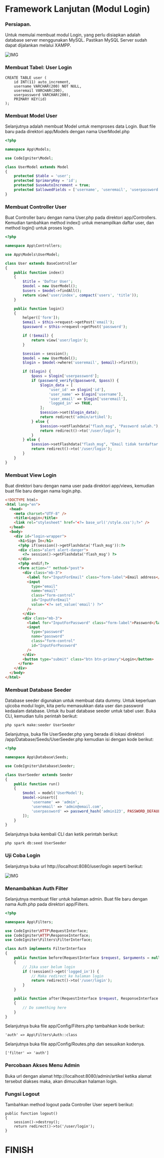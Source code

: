 # Framework Lanjutan (Modul Login)

### Persiapan.

Untuk memulai membuat modul Login, yang perlu disiapkan adalah database server menggunakan MySQL. Pastikan MySQL Server sudah dapat dijalankan melalui XAMPP.

![IMG](image/G5.png)

### Membuat Tabel: User Login

```mysql
CREATE TABLE user (
    id INT(11) auto_increment,
    username VARCHAR(200) NOT NULL,
    useremail VARCHAR(200),
    userpassword VARCHAR(200),
    PRIMARY KEY(id)
);
```

### Membuat Model User

Selanjutnya adalah membuat Model untuk memproses data Login. Buat file baru pada direktori app/Models dengan nama UserModel.php

```php
<?php

namespace App\Models;

use CodeIgniter\Model;

class UserModel extends Model
{
    protected $table = 'user';
    protected $primaryKey = 'id';
    protected $useAutoIncrement = true;
    protected $allowedFields = ['username', 'useremail', 'userpassword'];
}
```

### Membuat Controller User

Buat Controller baru dengan nama User.php pada direktori app/Controllers. Kemudian tambahkan method index() untuk menampilkan daftar user, dan method login() untuk proses login.

```php
<?php

namespace App\Controllers;

use App\Models\UserModel;

class User extends BaseController
{
    public function index()
    {
        $title = 'Daftar User';
        $model = new UserModel();
        $users = $model->findAll();
        return view('user/index', compact('users', 'title'));
    }

    public function login()
    {
        helper(['form']);
        $email = $this->request->getPost('email');
        $password = $this->request->getPost('password');

        if (!$email) {
            return view('user/login');
        }

        $session = session();
        $model = new UserModel();
        $login = $model->where('useremail', $email)->first();

        if ($login) {
            $pass = $login['userpassword'];
            if (password_verify($password, $pass)) {
                $login_data = [
                    'user_id' => $login['id'],
                    'user_name' => $login['username'],
                    'user_email' => $login['useremail'],
                    'logged_in' => TRUE,
                ];
                $session->set($login_data);
                return redirect('admin/artikel');
            } else {
                $session->setFlashdata("flash_msg", "Password salah.");
                return redirect()->to('/user/login');
            }
        } else {
            $session->setFlashdata("flash_msg", "Email tidak terdaftar.");
            return redirect()->to('/user/login');
        }
    }
}
```

### Membuat View Login

Buat direktori baru dengan nama user pada direktori app/views, kemudian buat file baru dengan nama login.php.

```html
<!DOCTYPE html>
<html lang="en">
  <head>
    <meta charset="UTF-8" />
    <title>Login</title>
    <link rel="stylesheet" href="<?= base_url('/style.css');?>" />
  </head>
  <body>
    <div id="login-wrapper">
      <h1>Sign In</h1>
      <?php if(session()->getFlashdata('flash_msg')):?>
      <div class="alert alert-danger">
        <?= session()->getFlashdata('flash_msg') ?>
      </div>
      <?php endif;?>
      <form action="" method="post">
        <div class="mb-3">
          <label for="InputForEmail" class="form-label">Email address</label>
          <input
            type="email"
            name="email"
            class="form-control"
            id="InputForEmail"
            value="<?= set_value('email') ?>"
          />
        </div>
        <div class="mb-3">
          <label for="InputForPassword" class="form-label">Password</label>
          <input
            type="password"
            name="password"
            class="form-control"
            id="InputForPassword"
          />
        </div>
        <button type="submit" class="btn btn-primary">Login</button>
      </form>
    </div>
  </body>
</html>
```

### Membuat Database Seeder

Database seeder digunakan untuk membuat data dummy. Untuk keperluan ujicoba modul login, kita perlu memasukkan data user dan password kedaalam database. Untuk itu buat database seeder untuk tabel user. Buka CLI, kemudian tulis perintah berikut:

```
php spark make:seeder UserSeeder
```

Selanjutnya, buka file UserSeeder.php yang berada di lokasi direktori /app/Database/Seeds/UserSeeder.php kemudian isi dengan kode berikut:

```php
<?php

namespace App\Database\Seeds;

use CodeIgniter\Database\Seeder;

class UserSeeder extends Seeder
{
    public function run()
    {
        $model = model('UserModel');
        $model->insert([
            'username' => 'admin',
            'useremail' => 'admin@email.com',
            'userpassword' => password_hash('admin123', PASSWORD_DEFAULT),
        ]);
    }
}
```

Selanjutnya buka kembali CLI dan ketik perintah berikut:

```
php spark db:seed UserSeeder
```

### Uji Coba Login

Selanjutnya buka url http://localhost:8080/user/login seperti berikut:

![IMG](image/G1.png)

### Menambahkan Auth Filter

Selanjutnya membuat filer untuk halaman admin. Buat file baru dengan nama Auth.php pada direktori app/Filters.

```php
<?php

namespace App\Filters;

use CodeIgniter\HTTP\RequestInterface;
use CodeIgniter\HTTP\ResponseInterface;
use CodeIgniter\Filters\FilterInterface;

class Auth implements FilterInterface
{
    public function before(RequestInterface $request, $arguments = null)
    {
        // Jika user belum login
        if (!session()->get('logged_in')) {
            // Maka redirect ke halaman login
            return redirect()->to('/user/login');
        }
    }

    public function after(RequestInterface $request, ResponseInterface $response, $arguments = null)
    {
        // Do something here
    }
}
```

Selanjutnya buka file app/Config/Filters.php tambahkan kode berikut:

```
'auth' => App\Filters\Auth::class
```

Selanjutnya buka file app/Config/Routes.php dan sesuaikan kodenya.

```
['filter' => 'auth']
```

### Percobaan Akses Menu Admin

Buka url dengan alamat http://localhost:8080/admin/artikel ketika alamat tersebut diakses maka, akan dimuculkan halaman login.

### Fungsi Logout

Tambahkan method logout pada Controller User seperti berikut:

```
public function logout()
{
    session()->destroy();
    return redirect()->to('/user/login');
}
```

# FINISH
